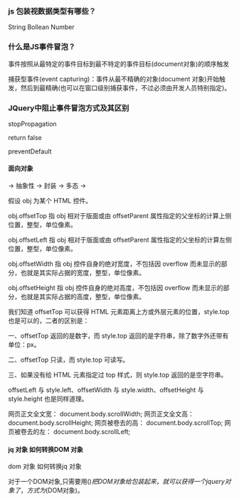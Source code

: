 ###  js 包装视数据类型有哪些？
String Bollean  Number

### 什么是JS事件冒泡？ 

  事件按照从最特定的事件目标到最不特定的事件目标(document对象)的顺序触发

  捕获型事件(event capturing)：事件从最不精确的对象(document 对象)开始触发，然后到最精确(也可以在窗口级别捕获事件，不过必须由开发人员特别指定)。  


### JQuery中阻止事件冒泡方式及其区别

stopPropagation   

return false 

preventDefault 

#### 面向对象

->   抽象性
->   封装 
->   多态
->  


假设 obj 为某个 HTML 控件。

obj.offsetTop 指 obj 相对于版面或由 offsetParent 属性指定的父坐标的计算上侧位置，整型，单位像素。

obj.offsetLeft 指 obj 相对于版面或由 offsetParent 属性指定的父坐标的计算左侧位置，整型，单位像素。

obj.offsetWidth 指 obj 控件自身的绝对宽度，不包括因 overflow 而未显示的部分，也就是其实际占据的宽度，整型，单位像素。

obj.offsetHeight 指 obj 控件自身的绝对高度，不包括因 overflow 而未显示的部分，也就是其实际占据的高度，整型，单位像素。


我们知道 offsetTop 可以获得 HTML 元素距离上方或外层元素的位置，style.top 也是可以的，二者的区别是：

一、offsetTop 返回的是数字，而 style.top 返回的是字符串，除了数字外还带有单位：px。

二、offsetTop 只读，而 style.top 可读写。

三、如果没有给 HTML 元素指定过 top 样式，则 style.top 返回的是空字符串。

offsetLeft 与 style.left、offsetWidth 与 style.width、offsetHeight 与 style.height 也是同样道理。


网页正文全文宽： document.body.scrollWidth;
网页正文全文高： document.body.scrollHeight;
网页被卷去的高： document.body.scrollTop;
网页被卷去的左： document.body.scrollLeft;


####  jq 对象 如何转换DOM 对象 

<script>
  var $cr = $("p");  //jquery对象
  var cr = $cr[1];  //dom对象
  var ct = $cr.get(0)  //第二种转换为DOM对象的方式
  cr.innerHTML = "you"  //检测是否转换成功，可以用DOM方法 输出结果为第二个my改成了you
  ct.innerHTML = 'fuck'  //输出结果第一个my改成了fuck
</script>

dom 对象 如何转换jq 对象

对于一个DOM对象,只需要用$()把DOM对象给包装起来，就可以获得一个jquery对象了，方式为$(DOM对象)。



